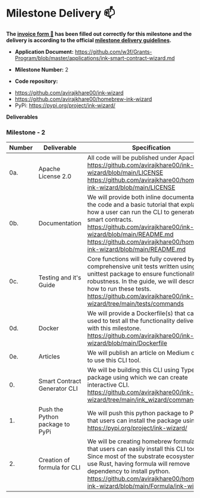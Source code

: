 # Milestone Delivery :mailbox:



**The [invoice form :pencil:](https://docs.google.com/forms/d/e/1FAIpQLSfmNYaoCgrxyhzgoKQ0ynQvnNRoTmgApz9NrMp-hd8mhIiO0A/viewform) has been filled out correctly for this milestone and the delivery is according to the official [milestone delivery guidelines](https://github.com/w3f/Grants-Program/blob/master/docs/milestone-deliverables-guidelines.md).**  


* **Application Document:** https://github.com/w3f/Grants-Program/blob/master/applications/ink-smart-contract-wizard.md

* **Milestone Number:**  2

* **Code repository:**

 - https://github.com/avirajkhare00/ink-wizard
 - https://github.com/avirajkhare00/homebrew-ink-wizard
 - PyPi: https://pypi.org/project/ink-wizard/


**Deliverables**


### Milestone - 2

| Number | Deliverable | Specification |
| ------------- | ------------- | ------------- |
| 0a. | Apache License 2.0 | All code will be published under Apache 2.0 https://github.com/avirajkhare00/ink-wizard/blob/main/LICENSE https://github.com/avirajkhare00/homebrew-ink-wizard/blob/main/LICENSE |
| 0b. | Documentation | We will provide both inline documentation of the code and a basic tutorial that explains how a user can run the CLI to generate the smart contracts. https://github.com/avirajkhare00/ink-wizard/blob/main/README.md https://github.com/avirajkhare00/homebrew-ink-wizard/blob/main/README.md |
| 0c. | Testing and it's Guide | Core functions will be fully covered by comprehensive unit tests written using unittest package to ensure functionality and robustness. In the guide, we will describe how to run these tests. https://github.com/avirajkhare00/ink-wizard/tree/main/tests/commands |
| 0d. | Docker | We will provide a Dockerfile(s) that can be used to test all the functionality delivered with this milestone. https://github.com/avirajkhare00/ink-wizard/blob/main/Dockerfile |
| 0e. | Articles | We will publish an article on Medium on how to use this CLI tool. |
| 0. | Smart Contract Generator CLI | We will be building this CLI using Typer package using which we can create interactive CLI. https://github.com/avirajkhare00/ink-wizard/tree/main/ink_wizard/commands |
| 1. | Push the Python package to PyPi | We will push this python package to PyPi so that users can install the package using pip3. https://pypi.org/project/ink-wizard/ |
| 2. | Creation of formula for CLI | We will be creating homebrew formula so that users can easily install this CLI tool. Since most of the substrate ecosystem users use Rust, having formula will remove dependency to install python. https://github.com/avirajkhare00/homebrew-ink-wizard/blob/main/Formula/ink-wizard.rb |
